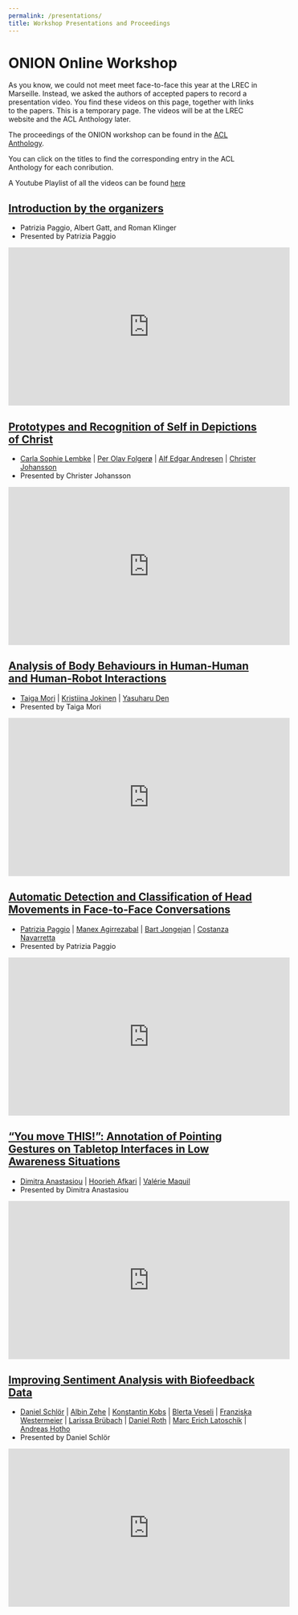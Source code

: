 ```yaml
---
permalink: /presentations/
title: Workshop Presentations and Proceedings
---
```


# ONION Online Workshop

As you know, we could not meet meet face-to-face this year at the LREC in Marseille. Instead, we asked the authors of accepted papers to record a presentation video. You find these videos on this page, together with links to the papers. This is a temporary page. The videos will be at the LREC website and the ACL Anthology later.

The proceedings of the ONION workshop can be found in the [ACL Anthology](https://www.aclweb.org/anthology/volumes/2020.onion-1/).

You can click on the titles to find the corresponding entry in the ACL Anthology for each conribution.

A Youtube Playlist of all the videos can be found [here](https://www.youtube.com/playlist?list=PLgTsfNOn0OEVSXG_sHlZ5ZP_FAJsRAQBV)

## [Introduction by the organizers](https://www.aclweb.org/anthology/2020.onion-1.0/)

* Patrizia Paggio, Albert Gatt, and Roman Klinger
* Presented by Patrizia Paggio

<iframe width="560" height="315" src="https://www.youtube.com/embed/qFeIkIpZwpc" frameborder="0" allow="accelerometer; autoplay; encrypted-media; gyroscope; picture-in-picture" allowfullscreen></iframe>

## [Prototypes and Recognition of Self in Depictions of Christ](https://www.aclweb.org/anthology/2020.onion-1.1/)

* [Carla Sophie Lembke](https://www.aclweb.org/anthology/people/c/carla-sophie-lembke/) | [Per Olav Folgerø](https://www.aclweb.org/anthology/people/p/per-olav-folgero/) | [Alf Edgar Andresen](https://www.aclweb.org/anthology/people/a/alf-edgar-andresen/) | [Christer Johansson](https://www.aclweb.org/anthology/people/c/christer-johansson/)
* Presented by Christer Johansson

<iframe width="560" height="315" src="https://www.youtube.com/embed/qFeIkIpZwpc" frameborder="0" allow="accelerometer; autoplay; encrypted-media; gyroscope; picture-in-picture" allowfullscreen></iframe>

## [Analysis of Body Behaviours in Human-Human and Human-Robot Interactions](https://www.aclweb.org/anthology/2020.onion-1.2/) 

* [Taiga Mori](https://www.aclweb.org/anthology/people/t/taiga-mori/) | [Kristiina Jokinen](https://www.aclweb.org/anthology/people/k/kristiina-jokinen/) | [Yasuharu Den](https://www.aclweb.org/anthology/people/y/yasuharu-den/)
* Presented by Taiga Mori

<iframe width="560" height="315" src="https://www.youtube.com/embed/dqJe_0v-9aI" frameborder="0" allow="accelerometer; autoplay; encrypted-media; gyroscope; picture-in-picture" allowfullscreen></iframe>

## [Automatic Detection and Classification of Head Movements in Face-to-Face Conversations](https://www.aclweb.org/anthology/2020.onion-1.3/)

* [Patrizia Paggio](https://www.aclweb.org/anthology/people/p/patrizia-paggio/) | [Manex Agirrezabal](https://www.aclweb.org/anthology/people/m/manex-agirrezabal/) | [Bart Jongejan](https://www.aclweb.org/anthology/people/b/bart-jongejan/) | [Costanza Navarretta](https://www.aclweb.org/anthology/people/c/costanza-navarretta/)
* Presented by Patrizia Paggio

<iframe width="560" height="315" src="https://www.youtube.com/embed/2JiesSOMzC4" frameborder="0" allow="accelerometer; autoplay; encrypted-media; gyroscope; picture-in-picture" allowfullscreen></iframe>

## [“You move THIS!”: Annotation of Pointing Gestures on Tabletop Interfaces in Low Awareness Situations](https://www.aclweb.org/anthology/2020.onion-1.4/)

* [Dimitra Anastasiou](https://www.aclweb.org/anthology/people/d/dimitra-anastasiou/) | [Hoorieh Afkari](https://www.aclweb.org/anthology/people/h/hoorieh-afkari/) | [Valérie Maquil](https://www.aclweb.org/anthology/people/v/valerie-maquil/)
* Presented by Dimitra Anastasiou

<iframe width="560" height="315" src="https://www.youtube.com/embed/2JiesSOMzC4" frameborder="0" allow="accelerometer; autoplay; encrypted-media; gyroscope; picture-in-picture" allowfullscreen></iframe>

## [Improving Sentiment Analysis with Biofeedback Data](https://www.aclweb.org/anthology/2020.onion-1.5/)

* [Daniel Schlör](https://www.aclweb.org/anthology/people/d/daniel-schlor/) | [Albin Zehe](https://www.aclweb.org/anthology/people/a/albin-zehe/) | [Konstantin Kobs](https://www.aclweb.org/anthology/people/k/konstantin-kobs/) | [Blerta Veseli](https://www.aclweb.org/anthology/people/b/blerta-veseli/) | [Franziska Westermeier](https://www.aclweb.org/anthology/people/f/franziska-westermeier/) | [Larissa Brübach](https://www.aclweb.org/anthology/people/l/larissa-brubach/) | [Daniel Roth](https://www.aclweb.org/anthology/people/d/daniel-roth/) | [Marc Erich Latoschik](https://www.aclweb.org/anthology/people/m/marc-erich-latoschik/) | [Andreas Hotho](https://www.aclweb.org/anthology/people/a/andreas-hotho/)
* Presented by Daniel Schlör

<iframe width="560" height="315" src="https://www.youtube.com/embed/2JiesSOMzC4" frameborder="0" allow="accelerometer; autoplay; encrypted-media; gyroscope; picture-in-picture" allowfullscreen></iframe>
